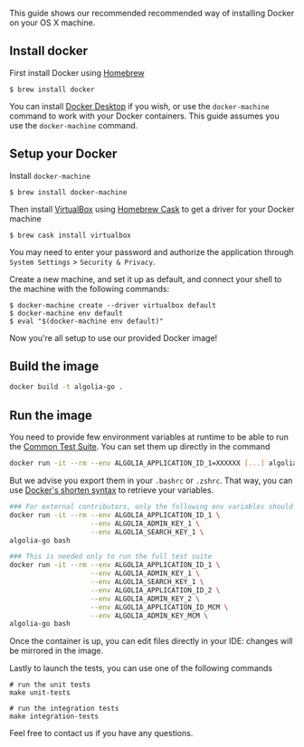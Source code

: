 This guide shows our recommended recommended way of installing Docker on your OS X machine. 

## Install docker

First install Docker using [Homebrew](https://brew.sh/)
```
$ brew install docker
```

You can install [Docker Desktop](https://docs.docker.com/get-docker/) if you wish, or use the `docker-machine` command to work with your Docker containers. This guide assumes you use the `docker-machine` command.

## Setup your Docker

Install `docker-machine`
```
$ brew install docker-machine
```

Then install [VirtualBox](https://www.virtualbox.org/) using [Homebrew Cask](https://github.com/Homebrew/homebrew-cask) to get a driver for your Docker machine
```
$ brew cask install virtualbox
```

You may need to enter your password and authorize the application through `System Settings` > `Security & Privacy`.

Create a new machine, and set it up as default, and connect your shell to the machine with the following commands:

```
$ docker-machine create --driver virtualbox default
$ docker-machine env default
$ eval "$(docker-machine env default)"
```

Now you're all setup to use our provided Docker image!

## Build the image

```bash
docker build -t algolia-go .
```

## Run the image

You need to provide few environment variables at runtime to be able to run the [Common Test Suite](https://github.com/algolia/algoliasearch-client-specs/tree/master/common-test-suite).
You can set them up directly in the command

```bash
docker run -it --rm --env ALGOLIA_APPLICATION_ID_1=XXXXXX [...] algolia-go bash
```

But we advise you export them in your `.bashrc` or `.zshrc`. That way, you can use [Docker's shorten syntax](https://docs.docker.com/engine/reference/commandline/run/#set-environment-variables--e---env---env-file) to retrieve your variables.

```bash
### For external contributors, only the following env variables should be enough
docker run -it --rm --env ALGOLIA_APPLICATION_ID_1 \
                    --env ALGOLIA_ADMIN_KEY_1 \
                    --env ALGOLIA_SEARCH_KEY_1 \
algolia-go bash

### This is needed only to run the full test suite
docker run -it --rm --env ALGOLIA_APPLICATION_ID_1 \
                    --env ALGOLIA_ADMIN_KEY_1 \
                    --env ALGOLIA_SEARCH_KEY_1 \
                    --env ALGOLIA_APPLICATION_ID_2 \
                    --env ALGOLIA_ADMIN_KEY_2 \
                    --env ALGOLIA_APPLICATION_ID_MCM \
                    --env ALGOLIA_ADMIN_KEY_MCM \
algolia-go bash
```

Once the container is up, you can edit files directly in your IDE: changes will be mirrored in the image.

Lastly to launch the tests, you can use one of the following commands
```shell script
# run the unit tests
make unit-tests

# run the integration tests
make integration-tests
```

Feel free to contact us if you have any questions.